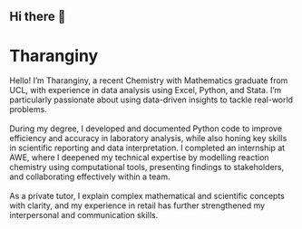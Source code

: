 ## Hi there 👋

<h1> Tharanginy </h1>
            <p class="paragraph"> Hello! I’m Tharanginy, a recent Chemistry with Mathematics graduate from UCL, with experience in data analysis using Excel, Python, and Stata. I’m particularly passionate about using data-driven insights to tackle real-world problems. <br><br>During my degree, I developed and documented Python code to improve efficiency and accuracy in laboratory analysis, while also honing key skills in scientific reporting and data interpretation. I completed an internship at AWE, where I deepened my technical expertise by modelling reaction chemistry using computational tools, presenting findings to stakeholders, and collaborating effectively within a team.<br><br>As a private tutor, I explain complex mathematical and scientific concepts with clarity, and my experience in retail has further strengthened my interpersonal and communication skills.<br><br> </p>
       

<!--
**Tharanginy/Tharanginy** is a ✨ _special_ ✨ repository because its `README.md` (this file) appears on your GitHub profile.

Here are some ideas to get you started:

- 🔭 I’m currently working on ...
- 🌱 I’m currently learning ...
- 👯 I’m looking to collaborate on ...
- 🤔 I’m looking for help with ...
- 💬 Ask me about ...
- 📫 How to reach me: ...
- 😄 Pronouns: ...
- ⚡ Fun fact: ...
-->
